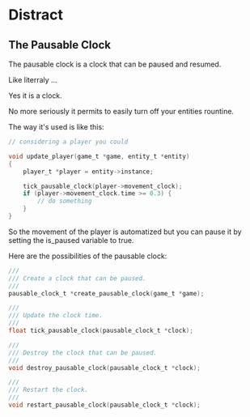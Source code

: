 # Distract

## The Pausable Clock

The pausable clock is a clock that can be paused and resumed.

Like literraly ...

Yes it is a clock.

No more seriously it permits to easily turn off your entities rountine.

The way it's used is like this:

```c
// considering a player you could

void update_player(game_t *game, entity_t *entity)
{
    player_t *player = entity->instance;

    tick_pausable_clock(player->movement_clock);
    if (player->movement_clock.time >= 0.3) {
        // do something
    }
}
```
So the movement of the player is automatized but you can pause it by setting the is_paused variable to true.

Here are the possibilities of the pausable clock:
```c
///
/// Create a clock that can be paused.
///
pausable_clock_t *create_pausable_clock(game_t *game);

///
/// Update the clock time.
///
float tick_pausable_clock(pausable_clock_t *clock);

///
/// Destroy the clock that can be paused.
///
void destroy_pausable_clock(pausable_clock_t *clock);

///
/// Restart the clock.
///
void restart_pausable_clock(pausable_clock_t *clock);
```
